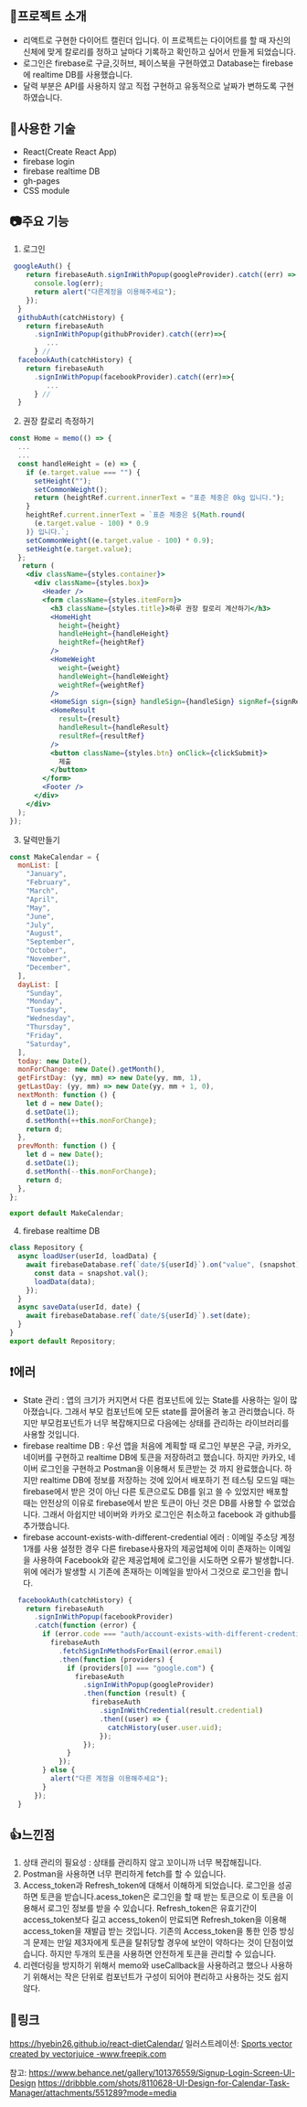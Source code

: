 ## :memo:프로젝트 소개
- 리액트로 구현한 다이어트 캘린더 입니다. 이 프로젝트는 다이어트를 할 때 자신의 신체에 맞게 칼로리를 정하고 날마다 기록하고 확인하고 싶어서 만들게 되었습니다.
- 로그인은 firebase로 구글,깃허브, 페이스북을 구현하였고 Database는 firebase에 realtime DB를 사용했습니다.
- 달력 부분은 API를 사용하지 않고 직접 구현하고 유동적으로 날짜가 변하도록 구현하였습니다.
## :bell:사용한 기술
- React(Create React App)
- firebase login
- firebase realtime DB
- gh-pages
- CSS module
## :camera:주요 기능
1. 로그인 
```jsx
 googleAuth() {
    return firebaseAuth.signInWithPopup(googleProvider).catch((err) => {
      console.log(err);
      return alert("다른계정을 이용해주세요");
    });
  }
  githubAuth(catchHistory) {
    return firebaseAuth
      .signInWithPopup(githubProvider).catch((err)=>{
         ...
      } //
  facebookAuth(catchHistory) {
    return firebaseAuth
      .signInWithPopup(facebookProvider).catch((err)=>{
         ...
      } //
  }     
```
2. 권장 칼로리 측정하기
``` jsx
const Home = memo(() => {
  ...
  ...
  const handleHeight = (e) => {
    if (e.target.value === "") {
      setHeight("");
      setCommonWeight();
      return (heightRef.current.innerText = "표준 체중은 0kg 입니다.");
    }
    heightRef.current.innerText = `표준 체중은 ${Math.round(
      (e.target.value - 100) * 0.9
    )} 입니다.`;
    setCommonWeight((e.target.value - 100) * 0.9);
    setHeight(e.target.value);
  };
   return (
    <div className={styles.container}>
      <div className={styles.box}>
        <Header />
        <form className={styles.itemForm}>
          <h3 className={styles.title}>하루 권장 칼로리 계산하기</h3>
          <HomeHight
            height={height}
            handleHeight={handleHeight}
            heightRef={heightRef}
          />
          <HomeWeight
            weight={weight}
            handleWeight={handleWeight}
            weightRef={weightRef}
          />
          <HomeSign sign={sign} handleSign={handleSign} signRef={signRef} />
          <HomeResult
            result={result}
            handleResult={handleResult}
            resultRef={resultRef}
          />
          <button className={styles.btn} onClick={clickSubmit}>
            제출
          </button>
        </form>
        <Footer />
      </div>
    </div>
  );
});
```
3. 달력만들기 
``` jsx
const MakeCalendar = {
  monList: [
    "January",
    "February",
    "March",
    "April",
    "May",
    "June",
    "July",
    "August",
    "September",
    "October",
    "November",
    "December",
  ],
  dayList: [
    "Sunday",
    "Monday",
    "Tuesday",
    "Wednesday",
    "Thursday",
    "Friday",
    "Saturday",
  ],
  today: new Date(),
  monForChange: new Date().getMonth(),
  getFirstDay: (yy, mm) => new Date(yy, mm, 1),
  getLastDay: (yy, mm) => new Date(yy, mm + 1, 0),
  nextMonth: function () {
    let d = new Date();
    d.setDate(1);
    d.setMonth(++this.monForChange);
    return d;
  },
  prevMonth: function () {
    let d = new Date();
    d.setDate(1);
    d.setMonth(--this.monForChange);
    return d;
  },
};

export default MakeCalendar;
```
4. firebase realtime DB
``` jsx
class Repository {
  async loadUser(userId, loadData) {
    await firebaseDatabase.ref(`date/${userId}`).on("value", (snapshot) => {
      const data = snapshot.val();
      loadData(data);
    });
  }
  async saveData(userId, date) {
    await firebaseDatabase.ref(`date/${userId}`).set(date);
  }
}
export default Repository;
```
## :exclamation:에러
- State 관리 : 앱의 크기가 커지면서 다른 컴포넌트에 있는 State를 사용하는 일이 많아졌습니다. 그래서 부모 컴포넌트에 모든 state를 끌어올려 놓고 관리했습니다. 하지만 부모컴포넌트가 너무 복잡해지므로 다음에는 상태를 관리하는 라이브러리를 사용할 것입니다.
- firebase realtime DB : 우선 앱을 처음에 계획할 때 로그인 부분은 구글, 카카오, 네이버를 구현하고 realtime DB에 토큰을 저장하려고 했습니다. 하지만 카카오, 네이버 로그인을 구현하고 Postman을 이용해서 토큰받는 것 까지 완료했습니다. 하지만 realtime DB에 정보를 저장하는 것에 있어서 배포하기 전 테스팅 모드일 때는 firebase에서 받은 것이 아닌 다른 토큰으로도 DB를 읽고 쓸 수 있었지만 배포할 때는 안전상의 이유로 firebase에서 받은 토큰이 아닌 것은 DB를 사용할 수 없었습니다. 그래서 아쉽지만 네이버와 카카오 로그인은 취소하고 facebook 과 github를 추가했습니다. 
- firebase account-exists-with-different-credential 에러 : 이메일 주소당 계정 1개를 사용 설정한 경우 다른 firebase사용자의 제공업체에 이미 존재하는 이메일을 사용하여 Facebook와 같은 제공업체에 로그인을 시도하면 오류가 발생합니다. 위에 에러가 발생할 시 기존에 존재하는 이메일을 받아서 그것으로 로그인을 합니다.
```jsx
  facebookAuth(catchHistory) {
    return firebaseAuth
      .signInWithPopup(facebookProvider)
      .catch(function (error) {
        if (error.code === "auth/account-exists-with-different-credential") {
          firebaseAuth
            .fetchSignInMethodsForEmail(error.email)
            .then(function (providers) {
              if (providers[0] === "google.com") {
                firebaseAuth
                  .signInWithPopup(googleProvider)
                  .then(function (result) {
                    firebaseAuth
                      .signInWithCredential(result.credential)
                      .then((user) => {
                        catchHistory(user.user.uid);
                      });
                  });
              }
            });
        } else {
          alert("다른 계정을 이용해주세요");
        }
      });
  }
```
## :thumbsup:느낀점
1. 상태 관리의 필요성 : 상태를 관리하지 않고 꼬이니까 너무 복잡해집니다.
2. Postman을 사용하면 너무 편리하게 fetch를 할 수 있습니다.
3. Access_token과 Refresh_token에 대해서 이해하게 되었습니다. 로그인을 성공하면 토큰을 받습니다.acess_token은 로그인을 할 때 받는 토큰으로 이 토큰을 이용해서 로그인 정보를 받을 수 있습니다. Refresh_token은 유효기간이 access_token보다 길고 access_token이 만료되면 Refresh_token을 이용해 access_token을 재발급 받는 것입니다. 기존의 Access_token을 통한 인증 방싱긔 문제는 만일 제3자에게 토큰을 탈취당할 경우에 보안이 약하다는 것이 단점이었습니다. 하지만 두개의 토큰을 사용하면 안전하게 토큰을 관리할 수 있습니다.
4. 리렌더링을 방지하기 위해서 memo와 useCallback을 사용하려고 했으나 사용하기 위해서는 작은 단위로 컴포넌트가 구성이 되어야 편리하고 사용하는 것도 쉽지 않다.
 ## :link:링크
 <a href="https://hyebin26.github.io/react-dietCalendar/">https://hyebin26.github.io/react-dietCalendar/</a>
일러스트레이션:
<a href='https://www.freepik.com/vectors/sports'>Sports vector created by vectorjuice -www.freepik.com</a>

참고:
<a href='https://www.behance.net/gallery/101376559/Signup-Login-Screen-UI-Design'>https://www.behance.net/gallery/101376559/Signup-Login-Screen-UI-Design</a>
<a href='https://dribbble.com/shots/8110628-UI-Design-for-Calendar-Task-Manager/attachments/551289?mode=media'>https://dribbble.com/shots/8110628-UI-Design-for-Calendar-Task-Manager/attachments/551289?mode=media</a>
